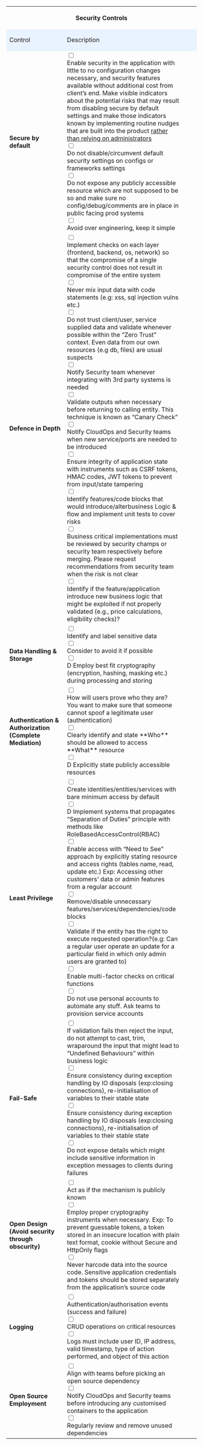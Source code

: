 <table data-testid="renderer-table" data-number-column="false" data-table-width="760"><colgroup><col style="width: 252px;"><col style="width: 362px;"><col style="width: 142px;"></colgroup>

<tbody>

<tr>

<th rowspan="1" colspan="3" colorname="" class="ak-renderer-tableHeader-sortable-column__wrapper" data-colwidth="253,363,143" aria-sort="none">

<div class="ak-renderer-tableHeader-sortable-column">

**Security Controls**

</div>

</th>

</tr>

<tr>

<td rowspan="1" colspan="1" style="background-color: rgb(233, 242, 255);" colorname="Light blue" data-colwidth="253" data-cell-background="#deebff">

Control

</td>

<td rowspan="1" colspan="1" style="background-color: rgb(233, 242, 255);" colorname="Light blue" data-colwidth="363" data-cell-background="#deebff">

Description

</td>

<td rowspan="1" colspan="1" style="background-color: rgb(233, 242, 255);" colorname="Light blue" data-colwidth="143" data-cell-background="#deebff"></td>

</tr>

<tr>

<td rowspan="1" colspan="1" colorname="" data-colwidth="253">

**Secure by default**

</td>

<td rowspan="1" colspan="1" colorname="" data-colwidth="363">

<div data-task-list-local-id="" class="confluence-ssr-app-1h99aef">

<div data-task-local-id="1">

<div id="1-0-wrapper" class="confluence-ssr-app-l9nhxs"><span contenteditable="false" class="confluence-ssr-app-7mj7cm"><input id="1-0" aria-labelledby="1-0-wrapper" name="1-0" type="checkbox"><span aria-hidden="true" style="--icon-primary-color: currentColor; --icon-secondary-color: var(--ds-surface, #FFFFFF);" class="confluence-ssr-app-snhnyn"></span></span>

<div data-component="content" data-renderer-start-pos="81" class="confluence-ssr-app-1tsmohl">Enable security in the application with little to no configuration changes necessary, and security features available without additional cost from client’s end. Make visible indicators about the potential risks that may result from disabling secure by default settings and make those indicators known by implementing routine nudges that are built into the product <u data-renderer-mark="true">rather than relying on administrators</u></div>

</div>

</div>

<div data-task-local-id="2">

<div id="2-1-wrapper" class="confluence-ssr-app-l9nhxs"><span contenteditable="false" class="confluence-ssr-app-7mj7cm"><input id="2-1" aria-labelledby="2-1-wrapper" name="2-1" type="checkbox"><span aria-hidden="true" style="--icon-primary-color: currentColor; --icon-secondary-color: var(--ds-surface, #FFFFFF);" class="confluence-ssr-app-snhnyn"></span></span>

<div data-component="content" data-renderer-start-pos="484" class="confluence-ssr-app-1tsmohl">Do not disable/circumvent default security settings on configs or frameworks settings</div>

</div>

</div>

<div data-task-local-id="3">

<div id="3-2-wrapper" class="confluence-ssr-app-l9nhxs"><span contenteditable="false" class="confluence-ssr-app-7mj7cm"><input id="3-2" aria-labelledby="3-2-wrapper" name="3-2" type="checkbox"><span aria-hidden="true" style="--icon-primary-color: currentColor; --icon-secondary-color: var(--ds-surface, #FFFFFF);" class="confluence-ssr-app-snhnyn"></span></span>

<div data-component="content" data-renderer-start-pos="571" class="confluence-ssr-app-1tsmohl">Do not expose any publicly accessible resource which are not supposed to be so and make sure no config/debug/comments are in place in public facing prod systems</div>

</div>

</div>

<div data-task-local-id="4">

<div id="4-3-wrapper" class="confluence-ssr-app-l9nhxs"><span contenteditable="false" class="confluence-ssr-app-7mj7cm"><input id="4-3" aria-labelledby="4-3-wrapper" name="4-3" type="checkbox"><span aria-hidden="true" style="--icon-primary-color: currentColor; --icon-secondary-color: var(--ds-surface, #FFFFFF);" class="confluence-ssr-app-snhnyn"></span></span>

<div data-component="content" data-renderer-start-pos="733" class="confluence-ssr-app-1tsmohl">Avoid over engineering, keep it simple</div>

</div>

</div>

</div>

</td>

<td rowspan="1" colspan="1" colorname="" data-colwidth="143"></td>

</tr>

<tr>

<td rowspan="1" colspan="1" colorname="" data-colwidth="253">

**Defence in Depth**

</td>

<td rowspan="1" colspan="1" colorname="" data-colwidth="363">

<div data-task-list-local-id="" class="confluence-ssr-app-1h99aef">

<div data-task-local-id="5">

<div id="5-4-wrapper" class="confluence-ssr-app-l9nhxs"><span contenteditable="false" class="confluence-ssr-app-7mj7cm"><input id="5-4" aria-labelledby="5-4-wrapper" name="5-4" type="checkbox"><span aria-hidden="true" style="--icon-primary-color: currentColor; --icon-secondary-color: var(--ds-surface, #FFFFFF);" class="confluence-ssr-app-snhnyn"></span></span>

<div data-component="content" data-renderer-start-pos="805" class="confluence-ssr-app-1tsmohl">Implement checks on each layer (frontend, backend, os, network) so that the compromise of a single security control does not result in compromise of the entire system</div>

</div>

</div>

<div data-task-local-id="6">

<div id="6-5-wrapper" class="confluence-ssr-app-l9nhxs"><span contenteditable="false" class="confluence-ssr-app-7mj7cm"><input id="6-5" aria-labelledby="6-5-wrapper" name="6-5" type="checkbox"><span aria-hidden="true" style="--icon-primary-color: currentColor; --icon-secondary-color: var(--ds-surface, #FFFFFF);" class="confluence-ssr-app-snhnyn"></span></span>

<div data-component="content" data-renderer-start-pos="973" class="confluence-ssr-app-1tsmohl">Never mix input data with code statements (e.g: xss, sql injection vulns etc.)</div>

</div>

</div>

<div data-task-local-id="7">

<div id="7-6-wrapper" class="confluence-ssr-app-l9nhxs"><span contenteditable="false" class="confluence-ssr-app-7mj7cm"><input id="7-6" aria-labelledby="7-6-wrapper" name="7-6" type="checkbox"><span aria-hidden="true" style="--icon-primary-color: currentColor; --icon-secondary-color: var(--ds-surface, #FFFFFF);" class="confluence-ssr-app-snhnyn"></span></span>

<div data-component="content" data-renderer-start-pos="1053" class="confluence-ssr-app-1tsmohl">Do not trust client/user, service supplied data and validate whenever possible within the “Zero Trust” context. Even data from our own resources (e.g db, files) are usual suspects</div>

</div>

</div>

<div data-task-local-id="8">

<div id="8-7-wrapper" class="confluence-ssr-app-l9nhxs"><span contenteditable="false" class="confluence-ssr-app-7mj7cm"><input id="8-7" aria-labelledby="8-7-wrapper" name="8-7" type="checkbox"><span aria-hidden="true" style="--icon-primary-color: currentColor; --icon-secondary-color: var(--ds-surface, #FFFFFF);" class="confluence-ssr-app-snhnyn"></span></span>

<div data-component="content" data-renderer-start-pos="1234" class="confluence-ssr-app-1tsmohl">Notify Security team whenever integrating with 3rd party systems is needed</div>

</div>

</div>

<div data-task-local-id="9">

<div id="9-8-wrapper" class="confluence-ssr-app-l9nhxs"><span contenteditable="false" class="confluence-ssr-app-7mj7cm"><input id="9-8" aria-labelledby="9-8-wrapper" name="9-8" type="checkbox"><span aria-hidden="true" style="--icon-primary-color: currentColor; --icon-secondary-color: var(--ds-surface, #FFFFFF);" class="confluence-ssr-app-snhnyn"></span></span>

<div data-component="content" data-renderer-start-pos="1310" class="confluence-ssr-app-1tsmohl">Validate outputs when necessary before returning to calling entity. This technique is known as “Canary Check”</div>

</div>

</div>

<div data-task-local-id="10">

<div id="10-9-wrapper" class="confluence-ssr-app-l9nhxs"><span contenteditable="false" class="confluence-ssr-app-7mj7cm"><input id="10-9" aria-labelledby="10-9-wrapper" name="10-9" type="checkbox"><span aria-hidden="true" style="--icon-primary-color: currentColor; --icon-secondary-color: var(--ds-surface, #FFFFFF);" class="confluence-ssr-app-snhnyn"></span></span>

<div data-component="content" data-renderer-start-pos="1421" class="confluence-ssr-app-1tsmohl">Notify CloudOps and Security teams when new service/ports are needed to be introduced</div>

</div>

</div>

<div data-task-local-id="11">

<div id="11-10-wrapper" class="confluence-ssr-app-l9nhxs"><span contenteditable="false" class="confluence-ssr-app-7mj7cm"><input id="11-10" aria-labelledby="11-10-wrapper" name="11-10" type="checkbox"><span aria-hidden="true" style="--icon-primary-color: currentColor; --icon-secondary-color: var(--ds-surface, #FFFFFF);" class="confluence-ssr-app-snhnyn"></span></span>

<div data-component="content" data-renderer-start-pos="1508" class="confluence-ssr-app-1tsmohl">Ensure integrity of application state with instruments such as CSRF tokens, HMAC codes, JWT tokens to prevent from input/state tampering</div>

</div>

</div>

<div data-task-local-id="12">

<div id="12-11-wrapper" class="confluence-ssr-app-l9nhxs"><span contenteditable="false" class="confluence-ssr-app-7mj7cm"><input id="12-11" aria-labelledby="12-11-wrapper" name="12-11" type="checkbox"><span aria-hidden="true" style="--icon-primary-color: currentColor; --icon-secondary-color: var(--ds-surface, #FFFFFF);" class="confluence-ssr-app-snhnyn"></span></span>

<div data-component="content" data-renderer-start-pos="1646" class="confluence-ssr-app-1tsmohl">Identify features/code blocks that would introduce/alterbusiness Logic & flow and implement unit tests to cover risks</div>

</div>

</div>

<div data-task-local-id="13">

<div id="13-12-wrapper" class="confluence-ssr-app-l9nhxs"><span contenteditable="false" class="confluence-ssr-app-7mj7cm"><input id="13-12" aria-labelledby="13-12-wrapper" name="13-12" type="checkbox"><span aria-hidden="true" style="--icon-primary-color: currentColor; --icon-secondary-color: var(--ds-surface, #FFFFFF);" class="confluence-ssr-app-snhnyn"></span></span>

<div data-component="content" data-renderer-start-pos="1766" class="confluence-ssr-app-1tsmohl">Business critical implementations must be reviewed by security champs or security team respectively before merging. Please request recommendations from security team when the risk is not clear</div>

</div>

</div>

<div data-task-local-id="14">

<div id="14-13-wrapper" class="confluence-ssr-app-l9nhxs"><span contenteditable="false" class="confluence-ssr-app-7mj7cm"><input id="14-13" aria-labelledby="14-13-wrapper" name="14-13" type="checkbox"><span aria-hidden="true" style="--icon-primary-color: currentColor; --icon-secondary-color: var(--ds-surface, #FFFFFF);" class="confluence-ssr-app-snhnyn"></span></span>

<div data-component="content" data-renderer-start-pos="1960" class="confluence-ssr-app-1tsmohl">Identify if the feature/application introduce new business logic that might be exploited if not properly validated (e.g., price calculations, eligibility checks)?</div>

</div>

</div>

</div>

</td>

<td rowspan="1" colspan="1" colorname="" data-colwidth="143"></td>

</tr>

<tr>

<td rowspan="1" colspan="1" colorname="" data-colwidth="253">

**Data Handling & Storage**

</td>

<td rowspan="1" colspan="1" colorname="" data-colwidth="363">

<div data-task-list-local-id="" class="confluence-ssr-app-1h99aef">

<div data-task-local-id="35">

<div id="35-14-wrapper" class="confluence-ssr-app-l9nhxs"><span contenteditable="false" class="confluence-ssr-app-7mj7cm"><input id="35-14" aria-labelledby="35-14-wrapper" name="35-14" type="checkbox"><span aria-hidden="true" style="--icon-primary-color: currentColor; --icon-secondary-color: var(--ds-surface, #FFFFFF);" class="confluence-ssr-app-snhnyn"></span></span>

<div data-component="content" data-renderer-start-pos="2161" class="confluence-ssr-app-1tsmohl">Identify and label sensitive data</div>

</div>

</div>

<div data-task-local-id="36">

<div id="36-15-wrapper" class="confluence-ssr-app-l9nhxs"><span contenteditable="false" class="confluence-ssr-app-7mj7cm"><input id="36-15" aria-labelledby="36-15-wrapper" name="36-15" type="checkbox"><span aria-hidden="true" style="--icon-primary-color: currentColor; --icon-secondary-color: var(--ds-surface, #FFFFFF);" class="confluence-ssr-app-snhnyn"></span></span>

<div data-component="content" data-renderer-start-pos="2196" class="confluence-ssr-app-1tsmohl">Consider to avoid it if possible</div>

</div>

</div>

<div data-task-local-id="37">

<div id="37-16-wrapper" class="confluence-ssr-app-l9nhxs"><span contenteditable="false" class="confluence-ssr-app-7mj7cm"><input id="37-16" aria-labelledby="37-16-wrapper" name="37-16" type="checkbox"><span aria-hidden="true" style="--icon-primary-color: currentColor; --icon-secondary-color: var(--ds-surface, #FFFFFF);" class="confluence-ssr-app-snhnyn"></span></span>

<div data-component="content" data-renderer-start-pos="2230" class="confluence-ssr-app-1tsmohl">D Employ best fit cryptography (encryption, hashing, masking etc.) during processing and storing</div>

</div>

</div>

</div>

</td>

<td rowspan="1" colspan="1" colorname="" data-colwidth="143"></td>

</tr>

<tr>

<td rowspan="1" colspan="1" colorname="" data-colwidth="253">

**Authentication & Authorization (Complete Mediation)**

</td>

<td rowspan="1" colspan="1" colorname="" data-colwidth="363">

<div data-task-list-local-id="" class="confluence-ssr-app-1h99aef">

<div data-task-local-id="38">

<div id="38-17-wrapper" class="confluence-ssr-app-l9nhxs"><span contenteditable="false" class="confluence-ssr-app-7mj7cm"><input id="38-17" aria-labelledby="38-17-wrapper" name="38-17" type="checkbox"><span aria-hidden="true" style="--icon-primary-color: currentColor; --icon-secondary-color: var(--ds-surface, #FFFFFF);" class="confluence-ssr-app-snhnyn"></span></span>

<div data-component="content" data-renderer-start-pos="2393" class="confluence-ssr-app-1tsmohl">How will users prove who they are? You want to make sure that someone cannot spoof a legitimate user (authentication)</div>

</div>

</div>

<div data-task-local-id="39">

<div id="39-18-wrapper" class="confluence-ssr-app-l9nhxs"><span contenteditable="false" class="confluence-ssr-app-7mj7cm"><input id="39-18" aria-labelledby="39-18-wrapper" name="39-18" type="checkbox"><span aria-hidden="true" style="--icon-primary-color: currentColor; --icon-secondary-color: var(--ds-surface, #FFFFFF);" class="confluence-ssr-app-snhnyn"></span></span>

<div data-component="content" data-renderer-start-pos="2512" class="confluence-ssr-app-1tsmohl">Clearly identify and state **Who** should be allowed to access **What** resource</div>

</div>

</div>

<div data-task-local-id="40">

<div id="40-19-wrapper" class="confluence-ssr-app-l9nhxs"><span contenteditable="false" class="confluence-ssr-app-7mj7cm"><input id="40-19" aria-labelledby="40-19-wrapper" name="40-19" type="checkbox"><span aria-hidden="true" style="--icon-primary-color: currentColor; --icon-secondary-color: var(--ds-surface, #FFFFFF);" class="confluence-ssr-app-snhnyn"></span></span>

<div data-component="content" data-renderer-start-pos="2586" class="confluence-ssr-app-1tsmohl">D Explicitly state publicly accessible resources</div>

</div>

</div>

</div>

</td>

<td rowspan="1" colspan="1" colorname="" data-colwidth="143"></td>

</tr>

<tr>

<td rowspan="1" colspan="1" colorname="" data-colwidth="253">

**Least Privilege**

</td>

<td rowspan="1" colspan="1" colorname="" data-colwidth="363">

<div data-task-list-local-id="" class="confluence-ssr-app-1h99aef">

<div data-task-local-id="15">

<div id="15-20-wrapper" class="confluence-ssr-app-l9nhxs"><span contenteditable="false" class="confluence-ssr-app-7mj7cm"><input id="15-20" aria-labelledby="15-20-wrapper" name="15-20" type="checkbox"><span aria-hidden="true" style="--icon-primary-color: currentColor; --icon-secondary-color: var(--ds-surface, #FFFFFF);" class="confluence-ssr-app-snhnyn"></span></span>

<div data-component="content" data-renderer-start-pos="2665" class="confluence-ssr-app-1tsmohl">Create identities/entities/services with bare minimum access by default</div>

</div>

</div>

<div data-task-local-id="16">

<div id="16-21-wrapper" class="confluence-ssr-app-l9nhxs"><span contenteditable="false" class="confluence-ssr-app-7mj7cm"><input id="16-21" aria-labelledby="16-21-wrapper" name="16-21" type="checkbox"><span aria-hidden="true" style="--icon-primary-color: currentColor; --icon-secondary-color: var(--ds-surface, #FFFFFF);" class="confluence-ssr-app-snhnyn"></span></span>

<div data-component="content" data-renderer-start-pos="2738" class="confluence-ssr-app-1tsmohl">D Implement systems that propagates “Separation of Duties” principle with methods like RoleBasedAccessControl(RBAC)</div>

</div>

</div>

<div data-task-local-id="17">

<div id="17-22-wrapper" class="confluence-ssr-app-l9nhxs"><span contenteditable="false" class="confluence-ssr-app-7mj7cm"><input id="17-22" aria-labelledby="17-22-wrapper" name="17-22" type="checkbox"><span aria-hidden="true" style="--icon-primary-color: currentColor; --icon-secondary-color: var(--ds-surface, #FFFFFF);" class="confluence-ssr-app-snhnyn"></span></span>

<div data-component="content" data-renderer-start-pos="2855" class="confluence-ssr-app-1tsmohl">Enable access with “Need to See” approach by explicitly stating resource and access rights (tables name, read, update etc.) Exp: Accessing other customers' data or admin features from a regular account</div>

</div>

</div>

<div data-task-local-id="18">

<div id="18-23-wrapper" class="confluence-ssr-app-l9nhxs"><span contenteditable="false" class="confluence-ssr-app-7mj7cm"><input id="18-23" aria-labelledby="18-23-wrapper" name="18-23" type="checkbox"><span aria-hidden="true" style="--icon-primary-color: currentColor; --icon-secondary-color: var(--ds-surface, #FFFFFF);" class="confluence-ssr-app-snhnyn"></span></span>

<div data-component="content" data-renderer-start-pos="3059" class="confluence-ssr-app-1tsmohl">Remove/disable unnecessary features/services/dependencies/code blocks</div>

</div>

</div>

<div data-task-local-id="19">

<div id="19-24-wrapper" class="confluence-ssr-app-l9nhxs"><span contenteditable="false" class="confluence-ssr-app-7mj7cm"><input id="19-24" aria-labelledby="19-24-wrapper" name="19-24" type="checkbox"><span aria-hidden="true" style="--icon-primary-color: currentColor; --icon-secondary-color: var(--ds-surface, #FFFFFF);" class="confluence-ssr-app-snhnyn"></span></span>

<div data-component="content" data-renderer-start-pos="3130" class="confluence-ssr-app-1tsmohl">Validate if the entity has the right to execute requested operation?(e.g: Can a regular user operate an update for a particular field in which only admin users are granted to)</div>

</div>

</div>

<div data-task-local-id="20">

<div id="20-25-wrapper" class="confluence-ssr-app-l9nhxs"><span contenteditable="false" class="confluence-ssr-app-7mj7cm"><input id="20-25" aria-labelledby="20-25-wrapper" name="20-25" type="checkbox"><span aria-hidden="true" style="--icon-primary-color: currentColor; --icon-secondary-color: var(--ds-surface, #FFFFFF);" class="confluence-ssr-app-snhnyn"></span></span>

<div data-component="content" data-renderer-start-pos="3307" class="confluence-ssr-app-1tsmohl">Enable multi-factor checks on critical functions</div>

</div>

</div>

<div data-task-local-id="21">

<div id="21-26-wrapper" class="confluence-ssr-app-l9nhxs"><span contenteditable="false" class="confluence-ssr-app-7mj7cm"><input id="21-26" aria-labelledby="21-26-wrapper" name="21-26" type="checkbox"><span aria-hidden="true" style="--icon-primary-color: currentColor; --icon-secondary-color: var(--ds-surface, #FFFFFF);" class="confluence-ssr-app-snhnyn"></span></span>

<div data-component="content" data-renderer-start-pos="3357" class="confluence-ssr-app-1tsmohl">Do not use personal accounts to automate any stuff. Ask teams to provision service accounts</div>

</div>

</div>

</div>

</td>

<td rowspan="1" colspan="1" colorname="" data-colwidth="143"></td>

</tr>

<tr>

<td rowspan="1" colspan="1" colorname="" data-colwidth="253">

**Fail-Safe**

</td>

<td rowspan="1" colspan="1" colorname="" data-colwidth="363">

<div data-task-list-local-id="" class="confluence-ssr-app-1h99aef">

<div data-task-local-id="22">

<div id="22-27-wrapper" class="confluence-ssr-app-l9nhxs"><span contenteditable="false" class="confluence-ssr-app-7mj7cm"><input id="22-27" aria-labelledby="22-27-wrapper" name="22-27" type="checkbox"><span aria-hidden="true" style="--icon-primary-color: currentColor; --icon-secondary-color: var(--ds-surface, #FFFFFF);" class="confluence-ssr-app-snhnyn"></span></span>

<div data-component="content" data-renderer-start-pos="3473" class="confluence-ssr-app-1tsmohl">If validation fails then reject the input, do not attempt to cast, trim, wraparound the input that might lead to “Undefined Behaviours” within business logic</div>

</div>

</div>

<div data-task-local-id="23">

<div id="23-28-wrapper" class="confluence-ssr-app-l9nhxs"><span contenteditable="false" class="confluence-ssr-app-7mj7cm"><input id="23-28" aria-labelledby="23-28-wrapper" name="23-28" type="checkbox"><span aria-hidden="true" style="--icon-primary-color: currentColor; --icon-secondary-color: var(--ds-surface, #FFFFFF);" class="confluence-ssr-app-snhnyn"></span></span>

<div data-component="content" data-renderer-start-pos="3632" class="confluence-ssr-app-1tsmohl">Ensure consistency during exception handling by IO disposals (exp:closing connections), re-initialisation of variables to their stable state</div>

</div>

</div>

<div data-task-local-id="24">

<div id="24-29-wrapper" class="confluence-ssr-app-l9nhxs"><span contenteditable="false" class="confluence-ssr-app-7mj7cm"><input id="24-29" aria-labelledby="24-29-wrapper" name="24-29" type="checkbox"><span aria-hidden="true" style="--icon-primary-color: currentColor; --icon-secondary-color: var(--ds-surface, #FFFFFF);" class="confluence-ssr-app-snhnyn"></span></span>

<div data-component="content" data-renderer-start-pos="3774" class="confluence-ssr-app-1tsmohl">Ensure consistency during exception handling by IO disposals (exp:closing connections), re-initialisation of variables to their stable state</div>

</div>

</div>

<div data-task-local-id="25">

<div id="25-30-wrapper" class="confluence-ssr-app-l9nhxs"><span contenteditable="false" class="confluence-ssr-app-7mj7cm"><input id="25-30" aria-labelledby="25-30-wrapper" name="25-30" type="checkbox"><span aria-hidden="true" style="--icon-primary-color: currentColor; --icon-secondary-color: var(--ds-surface, #FFFFFF);" class="confluence-ssr-app-snhnyn"></span></span>

<div data-component="content" data-renderer-start-pos="3916" class="confluence-ssr-app-1tsmohl">Do not expose details which might include sensitive information in exception messages to clients during failures</div>

</div>

</div>

</div>

</td>

<td rowspan="1" colspan="1" colorname="" data-colwidth="143"></td>

</tr>

<tr>

<td rowspan="1" colspan="1" colorname="" data-colwidth="253">

**Open Design (Avoid security through obscurity)**

</td>

<td rowspan="1" colspan="1" colorname="" data-colwidth="363">

<div data-task-list-local-id="" class="confluence-ssr-app-1h99aef">

<div data-task-local-id="26">

<div id="26-31-wrapper" class="confluence-ssr-app-l9nhxs"><span contenteditable="false" class="confluence-ssr-app-7mj7cm"><input id="26-31" aria-labelledby="26-31-wrapper" name="26-31" type="checkbox"><span aria-hidden="true" style="--icon-primary-color: currentColor; --icon-secondary-color: var(--ds-surface, #FFFFFF);" class="confluence-ssr-app-snhnyn"></span></span>

<div data-component="content" data-renderer-start-pos="4090" class="confluence-ssr-app-1tsmohl">Act as if the mechanism is publicly known</div>

</div>

</div>

<div data-task-local-id="27">

<div id="27-32-wrapper" class="confluence-ssr-app-l9nhxs"><span contenteditable="false" class="confluence-ssr-app-7mj7cm"><input id="27-32" aria-labelledby="27-32-wrapper" name="27-32" type="checkbox"><span aria-hidden="true" style="--icon-primary-color: currentColor; --icon-secondary-color: var(--ds-surface, #FFFFFF);" class="confluence-ssr-app-snhnyn"></span></span>

<div data-component="content" data-renderer-start-pos="4133" class="confluence-ssr-app-1tsmohl">Employ proper cryptography instruments when necessary. Exp: To prevent guessable tokens, a token stored in an insecure location with plain text format, cookie without Secure and HttpOnly flags</div>

</div>

</div>

<div data-task-local-id="28">

<div id="28-33-wrapper" class="confluence-ssr-app-l9nhxs"><span contenteditable="false" class="confluence-ssr-app-7mj7cm"><input id="28-33" aria-labelledby="28-33-wrapper" name="28-33" type="checkbox"><span aria-hidden="true" style="--icon-primary-color: currentColor; --icon-secondary-color: var(--ds-surface, #FFFFFF);" class="confluence-ssr-app-snhnyn"></span></span>

<div data-component="content" data-renderer-start-pos="4327" class="confluence-ssr-app-1tsmohl">Never harcode data into the source code. Sensitive application credentials and tokens should be stored separately from the application’s source code</div>

</div>

</div>

</div>

</td>

<td rowspan="1" colspan="1" colorname="" data-colwidth="143"></td>

</tr>

<tr>

<td rowspan="1" colspan="1" colorname="" data-colwidth="253">

**Logging**

</td>

<td rowspan="1" colspan="1" colorname="" data-colwidth="363">

<div data-task-list-local-id="" class="confluence-ssr-app-1h99aef">

<div data-task-local-id="29">

<div id="29-34-wrapper" class="confluence-ssr-app-l9nhxs"><span contenteditable="false" class="confluence-ssr-app-7mj7cm"><input id="29-34" aria-labelledby="29-34-wrapper" name="29-34" type="checkbox"><span aria-hidden="true" style="--icon-primary-color: currentColor; --icon-secondary-color: var(--ds-surface, #FFFFFF);" class="confluence-ssr-app-snhnyn"></span></span>

<div data-component="content" data-renderer-start-pos="4498" class="confluence-ssr-app-1tsmohl">Authentication/authorisation events (success and failure)</div>

</div>

</div>

<div data-task-local-id="30">

<div id="30-35-wrapper" class="confluence-ssr-app-l9nhxs"><span contenteditable="false" class="confluence-ssr-app-7mj7cm"><input id="30-35" aria-labelledby="30-35-wrapper" name="30-35" type="checkbox"><span aria-hidden="true" style="--icon-primary-color: currentColor; --icon-secondary-color: var(--ds-surface, #FFFFFF);" class="confluence-ssr-app-snhnyn"></span></span>

<div data-component="content" data-renderer-start-pos="4557" class="confluence-ssr-app-1tsmohl">CRUD operations on critical resources</div>

</div>

</div>

<div data-task-local-id="31">

<div id="31-36-wrapper" class="confluence-ssr-app-l9nhxs"><span contenteditable="false" class="confluence-ssr-app-7mj7cm"><input id="31-36" aria-labelledby="31-36-wrapper" name="31-36" type="checkbox"><span aria-hidden="true" style="--icon-primary-color: currentColor; --icon-secondary-color: var(--ds-surface, #FFFFFF);" class="confluence-ssr-app-snhnyn"></span></span>

<div data-component="content" data-renderer-start-pos="4596" class="confluence-ssr-app-1tsmohl">Logs must include user ID, IP address, valid timestamp, type of action performed, and object of this action</div>

</div>

</div>

</div>

</td>

<td rowspan="1" colspan="1" colorname="" data-colwidth="143"></td>

</tr>

<tr>

<td rowspan="1" colspan="1" colorname="" data-colwidth="253">

**Open Source Employment**

</td>

<td rowspan="1" colspan="1" colorname="" data-colwidth="363">

<div data-task-list-local-id="" class="confluence-ssr-app-1h99aef">

<div data-task-local-id="32">

<div id="32-37-wrapper" class="confluence-ssr-app-l9nhxs"><span contenteditable="false" class="confluence-ssr-app-7mj7cm"><input id="32-37" aria-labelledby="32-37-wrapper" name="32-37" type="checkbox"><span aria-hidden="true" style="--icon-primary-color: currentColor; --icon-secondary-color: var(--ds-surface, #FFFFFF);" class="confluence-ssr-app-snhnyn"></span></span>

<div data-component="content" data-renderer-start-pos="4741" class="confluence-ssr-app-1tsmohl">Align with teams before picking an open source dependency</div>

</div>

</div>

<div data-task-local-id="33">

<div id="33-38-wrapper" class="confluence-ssr-app-l9nhxs"><span contenteditable="false" class="confluence-ssr-app-7mj7cm"><input id="33-38" aria-labelledby="33-38-wrapper" name="33-38" type="checkbox"><span aria-hidden="true" style="--icon-primary-color: currentColor; --icon-secondary-color: var(--ds-surface, #FFFFFF);" class="confluence-ssr-app-snhnyn"></span></span>

<div data-component="content" data-renderer-start-pos="4800" class="confluence-ssr-app-1tsmohl">Notify CloudOps and Security teams before introducing any customised containers to the application</div>

</div>

</div>

<div data-task-local-id="34">

<div id="34-39-wrapper" class="confluence-ssr-app-l9nhxs"><span contenteditable="false" class="confluence-ssr-app-7mj7cm"><input id="34-39" aria-labelledby="34-39-wrapper" name="34-39" type="checkbox"><span aria-hidden="true" style="--icon-primary-color: currentColor; --icon-secondary-color: var(--ds-surface, #FFFFFF);" class="confluence-ssr-app-snhnyn"></span></span>

<div data-component="content" data-renderer-start-pos="4900" class="confluence-ssr-app-1tsmohl">Regularly review and remove unused dependencies</div>

</div>

</div>

</div>

</td>

<td rowspan="1" colspan="1" colorname="" data-colwidth="143"></td>

</tr>

</tbody>

</table>
